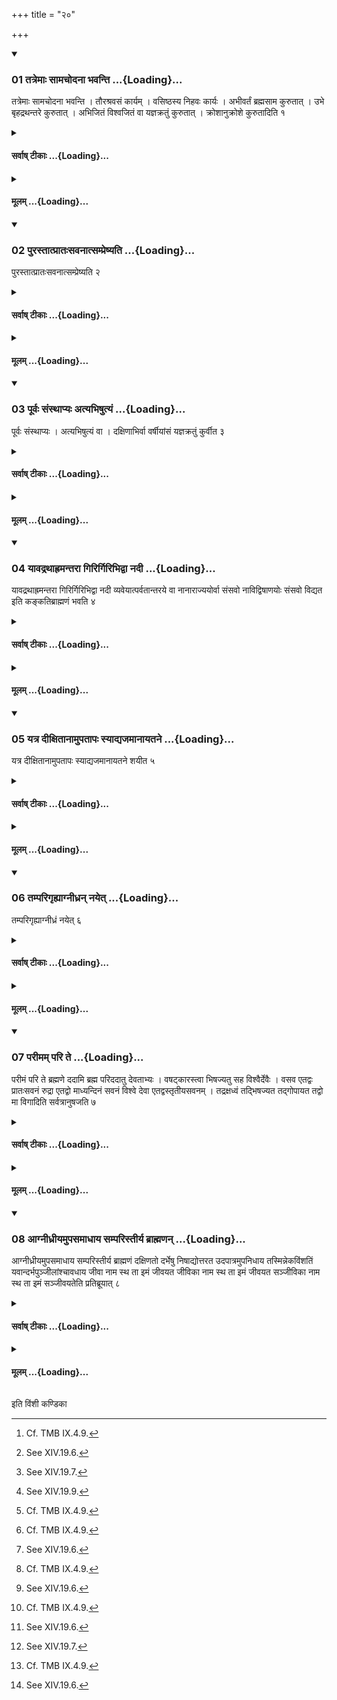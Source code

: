 +++
title = "२०"

+++

<div class="js_include" includetitle="true" newlevelforh1="3" unfilled url="/vedAH_yajuH/taittirIyam/sUtram/ApastambaH/shrautam/vishvAsa-prastutiH/14/20/01_tatremAH_sAmachodanA_bhavanti.md">
<details open><summary><h3>01 तत्रेमाः सामचोदना भवन्ति ...{Loading}...</h3></summary>

तत्रेमाः सामचोदना भवन्ति । तौरश्रवसं कार्यम् । वसिष्ठस्य निहवः कार्यः । अभीवर्तं ब्रह्मसाम कुरुतात् । उभे बृहद्रथन्तरे कुरुतात् । अभिजितं विश्वजितं वा यज्ञक्रतुं कुरुतात् । क्रोशानुक्रोशे कुरुतादिति १
</details>
</div>
<div class="js_include collapsed" newlevelforh1="4" title="सर्वाष् टीकाः" unfilled url="/vedAH_yajuH/taittirIyam/sUtram/ApastambaH/shrautam/sarvASh_TIkAH/14/20/01_tatremAH_sAmachodanA_bhavanti.md">
<details><summary><h4>सर्वाष् टीकाः ...{Loading}...</h4></summary>
<details><summary>थिते</summary>

1. There are these prescriptions in conneciton with the Sāmans (which are to be used in this Sacrifice). The Tauraśravasa[^1] should be used. The (Saman named) Vasiṣṭhasya Nihava should be used. Before the Morning pressing the Adhvaryu orders, “Use the Abhīvarta-sāman as the Brahma-sāman (i.e. the Saman corresponding the Brāhmaṇācchamsin's recitation).[^2] Use both the Br̥hat and Rathantara.[^3] Make sacrifice either Abhijit or Viśvajit.[^4] Use both the Krośa and Anukrośa ( sāmans)."   

[^1]: Cf. TMB IX.4.9.  

[^2]: See XIV.19.6.  

[^3]: See XIV.19.7.  

[^4]: See XIV.19.9.   
</details>
</details>
</div>
<div class="js_include collapsed" newlevelforh1="4" title="मूलम्" unfilled url="/vedAH_yajuH/taittirIyam/sUtram/ApastambaH/shrautam/mUlam/14/20/01_tatremAH_sAmachodanA_bhavanti.md">
<details><summary><h4>मूलम् ...{Loading}...</h4></summary>

तत्रेमाः सामचोदना भवन्ति । तौरश्रवसं कार्यम् । वसिष्ठस्य निहवः कार्यः । अभीवर्तं ब्रह्मसाम कुरुतात् । उभे बृहद्रथन्तरे कुरुतात् । अभिजितं विश्वजितं वा यज्ञक्रतुं कुरुतात् । क्रोशानुक्रोशे कुरुतादिति १
</details>
</div>
<div class="js_include" includetitle="true" newlevelforh1="3" unfilled url="/vedAH_yajuH/taittirIyam/sUtram/ApastambaH/shrautam/vishvAsa-prastutiH/14/20/02_purastAtprAtaHsavanAtsampreShyati.md">
<details open><summary><h3>02 पुरस्तात्प्रातःसवनात्सम्प्रेष्यति ...{Loading}...</h3></summary>

पुरस्तात्प्रातःसवनात्सम्प्रेष्यति २
</details>
</div>
<div class="js_include collapsed" newlevelforh1="4" title="सर्वाष् टीकाः" unfilled url="/vedAH_yajuH/taittirIyam/sUtram/ApastambaH/shrautam/sarvASh_TIkAH/14/20/02_purastAtprAtaHsavanAtsampreShyati.md">
<details><summary><h4>सर्वाष् टीकाः ...{Loading}...</h4></summary>
<details><summary>थिते</summary>

पुरस्तात्प्रातःसवनात्सम्प्रेष्यति २
</details>
</details>
</div>
<div class="js_include collapsed" newlevelforh1="4" title="मूलम्" unfilled url="/vedAH_yajuH/taittirIyam/sUtram/ApastambaH/shrautam/mUlam/14/20/02_purastAtprAtaHsavanAtsampreShyati.md">
<details><summary><h4>मूलम् ...{Loading}...</h4></summary>

पुरस्तात्प्रातःसवनात्सम्प्रेष्यति २
</details>
</div>
<div class="js_include" includetitle="true" newlevelforh1="3" unfilled url="/vedAH_yajuH/taittirIyam/sUtram/ApastambaH/shrautam/vishvAsa-prastutiH/14/20/03_pUrvaH_saMsthApyaH_atyabhiShutyaM.md">
<details open><summary><h3>03 पूर्वः संस्थाप्यः अत्यभिषुत्यं ...{Loading}...</h3></summary>

पूर्वः संस्थाप्यः । अत्यभिषुत्यं वा । दक्षिणाभिर्वा वर्षीयांसं यज्ञक्रतुं कुर्वीत ३
</details>
</div>
<div class="js_include collapsed" newlevelforh1="4" title="सर्वाष् टीकाः" unfilled url="/vedAH_yajuH/taittirIyam/sUtram/ApastambaH/shrautam/sarvASh_TIkAH/14/20/03_pUrvaH_saMsthApyaH_atyabhiShutyaM.md">
<details><summary><h4>सर्वाष् टीकाः ...{Loading}...</h4></summary>
<details><summary>थिते</summary>

3. The sacrifice should be established completely i.e. concluded before (the other sacrifice is concluded)[^1]; or one may press the Soma additionally. Or one may make the sacrifice bigger on account of the sacrificial gifts (Dakṣiṇās).  

[^1]: Cp. ŚaṅkhāŚS XII.5.2.  
</details>
</details>
</div>
<div class="js_include collapsed" newlevelforh1="4" title="मूलम्" unfilled url="/vedAH_yajuH/taittirIyam/sUtram/ApastambaH/shrautam/mUlam/14/20/03_pUrvaH_saMsthApyaH_atyabhiShutyaM.md">
<details><summary><h4>मूलम् ...{Loading}...</h4></summary>

पूर्वः संस्थाप्यः । अत्यभिषुत्यं वा । दक्षिणाभिर्वा वर्षीयांसं यज्ञक्रतुं कुर्वीत ३
</details>
</div>
<div class="js_include" includetitle="true" newlevelforh1="3" unfilled url="/vedAH_yajuH/taittirIyam/sUtram/ApastambaH/shrautam/vishvAsa-prastutiH/14/20/04_yAvadrathAhramantarA_girirgiribhidvA_nadI.md">
<details open><summary><h3>04 यावद्रथाह्रमन्तरा गिरिर्गिरिभिद्वा नदी ...{Loading}...</h3></summary>

यावद्रथाह्रमन्तरा गिरिर्गिरिभिद्वा नदी व्यवेयात्पर्वतान्तरये वा नानाराज्ययोर्वा संसवो नाविद्विषाणयोः संसवो विद्यत इति कङ्कतिब्राह्मणं भवति ४
</details>
</div>
<div class="js_include collapsed" newlevelforh1="4" title="सर्वाष् टीकाः" unfilled url="/vedAH_yajuH/taittirIyam/sUtram/ApastambaH/shrautam/sarvASh_TIkAH/14/20/04_yAvadrathAhramantarA_girirgiribhidvA_nadI.md">
<details><summary><h4>सर्वाष् टीकाः ...{Loading}...</h4></summary>
<details><summary>थिते</summary>

4. When the distance between (the places of two simultaneously performed sacrifices is as much as a days journey of a chariot, or when (in between them) a mountain or a river which breaks a mountain may separate (the two sacrifices) or when there is a distance of mountain (in between), or when (the two sacrifices are being performed) in two different states, there is no (defect of) simultaneous Soma sacrifice. When the two sacrifices of two mutually not hating sacrificers are being performed, then there is no (defect of) simulataneous Soma-sacrifices[^1] -So is (said in) the Kaṅkati Brāhmaṇa.[^2]   


[^1]: Cp. KātyāŚS XXV.14.23-26; ŚaṅkhāŚS XIII.5.1; ĀśvaŚS VI.6.11.  

[^2]: Cp. JB I.360. 
</details>
</details>
</div>
<div class="js_include collapsed" newlevelforh1="4" title="मूलम्" unfilled url="/vedAH_yajuH/taittirIyam/sUtram/ApastambaH/shrautam/mUlam/14/20/04_yAvadrathAhramantarA_girirgiribhidvA_nadI.md">
<details><summary><h4>मूलम् ...{Loading}...</h4></summary>

यावद्रथाह्रमन्तरा गिरिर्गिरिभिद्वा नदी व्यवेयात्पर्वतान्तरये वा नानाराज्ययोर्वा संसवो नाविद्विषाणयोः संसवो विद्यत इति कङ्कतिब्राह्मणं भवति ४
</details>
</div>
<div class="js_include" includetitle="true" newlevelforh1="3" unfilled url="/vedAH_yajuH/taittirIyam/sUtram/ApastambaH/shrautam/vishvAsa-prastutiH/14/20/05_yatra_dIxitAnAmupatApaH_syAdyajamAnAyatane.md">
<details open><summary><h3>05 यत्र दीक्षितानामुपतापः स्याद्यजमानायतने ...{Loading}...</h3></summary>

यत्र दीक्षितानामुपतापः स्याद्यजमानायतने शयीत ५
</details>
</div>
<div class="js_include collapsed" newlevelforh1="4" title="सर्वाष् टीकाः" unfilled url="/vedAH_yajuH/taittirIyam/sUtram/ApastambaH/shrautam/sarvASh_TIkAH/14/20/05_yatra_dIxitAnAmupatApaH_syAdyajamAnAyatane.md">
<details><summary><h4>सर्वाष् टीकाः ...{Loading}...</h4></summary>
<details><summary>थिते</summary>

5. When one of the consecrated (priests in a sacrificial session) gets fever,[^1] he should sleep in the place of the sacrificer.[^2]   

[^1]: For XIV.20.5-XIV.21.7 cf. MS IV.8.7; Mass III.8.3; KātyāŚS XXV.13.20-27; see ĀśvaŚS VI.9.1-4.  

[^2]: To the south of the Āhavanīya. 

</details>
</details>
</div>
<div class="js_include collapsed" newlevelforh1="4" title="मूलम्" unfilled url="/vedAH_yajuH/taittirIyam/sUtram/ApastambaH/shrautam/mUlam/14/20/05_yatra_dIxitAnAmupatApaH_syAdyajamAnAyatane.md">
<details><summary><h4>मूलम् ...{Loading}...</h4></summary>

यत्र दीक्षितानामुपतापः स्याद्यजमानायतने शयीत ५
</details>
</div>
<div class="js_include" includetitle="true" newlevelforh1="3" unfilled url="/vedAH_yajuH/taittirIyam/sUtram/ApastambaH/shrautam/vishvAsa-prastutiH/14/20/06_tamparigRhyAgnIdhran_nayet.md">
<details open><summary><h3>06 तम्परिगृह्याग्नीध्रन् नयेत् ...{Loading}...</h3></summary>

तम्परिगृह्याग्नीध्रं नयेत् ६
</details>
</div>
<div class="js_include collapsed" newlevelforh1="4" title="सर्वाष् टीकाः" unfilled url="/vedAH_yajuH/taittirIyam/sUtram/ApastambaH/shrautam/sarvASh_TIkAH/14/20/06_tamparigRhyAgnIdhran_nayet.md">
<details><summary><h4>सर्वाष् टीकाः ...{Loading}...</h4></summary>
<details><summary>थिते</summary>

6. Having held him, (the Adhvaryu) should take him towards the Āgnīdhra (shed),[^1]  

[^1]: Cf. ŚB III.6.1.29.  
</details>
</details>
</div>
<div class="js_include collapsed" newlevelforh1="4" title="मूलम्" unfilled url="/vedAH_yajuH/taittirIyam/sUtram/ApastambaH/shrautam/mUlam/14/20/06_tamparigRhyAgnIdhran_nayet.md">
<details><summary><h4>मूलम् ...{Loading}...</h4></summary>

तम्परिगृह्याग्नीध्रं नयेत् ६
</details>
</div>
<div class="js_include" includetitle="true" newlevelforh1="3" unfilled url="/vedAH_yajuH/taittirIyam/sUtram/ApastambaH/shrautam/vishvAsa-prastutiH/14/20/07_parImam_pari_te.md">
<details open><summary><h3>07 परीमम् परि ते ...{Loading}...</h3></summary>

परीमं परि ते ब्रह्मणे ददामि ब्रह्म परिददातु देवताभ्यः । वषट्कारस्त्वा भिषज्यतु सह विश्वैर्देवैः । वसव एतद्वः प्रातःसवनं रुद्रा एतद्वो माध्यन्दिनं सवनं विश्वे देवा एतद्वस्तृतीयसवनम् । तद्रक्षध्वं तद्भिषज्यत तद्गोपायत तद्वो मा विगादिति सर्वत्रानुषजति ७
</details>
</div>
<div class="js_include collapsed" newlevelforh1="4" title="सर्वाष् टीकाः" unfilled url="/vedAH_yajuH/taittirIyam/sUtram/ApastambaH/shrautam/sarvASh_TIkAH/14/20/07_parImam_pari_te.md">
<details><summary><h4>सर्वाष् टीकाः ...{Loading}...</h4></summary>
<details><summary>थिते</summary>

7. with parīm te brahmaṇe dadāmi...[^2] to each of the latter parts of the formulae, he adds tadrakṣadhvam...[^3]   


[^2]: These formulae occur only here.  

[^3]: This formula occurs also in KātyāŚS with some variants. The older source is not known.  
</details>
</details>
</div>
<div class="js_include collapsed" newlevelforh1="4" title="मूलम्" unfilled url="/vedAH_yajuH/taittirIyam/sUtram/ApastambaH/shrautam/mUlam/14/20/07_parImam_pari_te.md">
<details><summary><h4>मूलम् ...{Loading}...</h4></summary>

परीमं परि ते ब्रह्मणे ददामि ब्रह्म परिददातु देवताभ्यः । वषट्कारस्त्वा भिषज्यतु सह विश्वैर्देवैः । वसव एतद्वः प्रातःसवनं रुद्रा एतद्वो माध्यन्दिनं सवनं विश्वे देवा एतद्वस्तृतीयसवनम् । तद्रक्षध्वं तद्भिषज्यत तद्गोपायत तद्वो मा विगादिति सर्वत्रानुषजति ७
</details>
</div>
<div class="js_include" includetitle="true" newlevelforh1="3" unfilled url="/vedAH_yajuH/taittirIyam/sUtram/ApastambaH/shrautam/vishvAsa-prastutiH/14/20/08_AgnIdhrIyamupasamAdhAya_samparistIrya_brAhmaNan.md">
<details open><summary><h3>08 आग्नीध्रीयमुपसमाधाय सम्परिस्तीर्य ब्राह्मणन् ...{Loading}...</h3></summary>

आग्नीध्रीयमुपसमाधाय सम्परिस्तीर्य ब्राह्मणं दक्षिणतो दर्भेषु निषाद्योत्तरत उदपात्रमुपनिधाय तस्मिन्नेकविंशतिं यवान्दर्भपुञ्जीलांश्चावधाय जीवा नाम स्थ ता इमं जीवयत जीविका नाम स्थ ता इमं जीवयत सञ्जीविका नाम स्थ ता इमं सञ्जीवयतेति प्रतिब्रूयात् ८
</details>
</div>
<div class="js_include collapsed" newlevelforh1="4" title="सर्वाष् टीकाः" unfilled url="/vedAH_yajuH/taittirIyam/sUtram/ApastambaH/shrautam/sarvASh_TIkAH/14/20/08_AgnIdhrIyamupasamAdhAya_samparistIrya_brAhmaNan.md">
<details><summary><h4>सर्वाष् टीकाः ...{Loading}...</h4></summary>
<details><summary>थिते</summary>

8. Having added fuel to the Āgnīdhriya-fire, having scattered grass around (it),[^1] having caused a Brāhmaṇa to sit down upon Darbha-grass, having kept down a pot of water towards the north, having put twentyone barley-grains, and bunches of grass, he should utter, "jīvā nāma stha...."[^2]   

[^1]: Cf. TS VI.4.9.2-3.  

[^2]: For the formula as well the ritual prescribed here, cf. MS IV.8.7; cp. KS XXVII.4.  
</details>
</details>
</div>
<div class="js_include collapsed" newlevelforh1="4" title="मूलम्" unfilled url="/vedAH_yajuH/taittirIyam/sUtram/ApastambaH/shrautam/mUlam/14/20/08_AgnIdhrIyamupasamAdhAya_samparistIrya_brAhmaNan.md">
<details><summary><h4>मूलम् ...{Loading}...</h4></summary>

आग्नीध्रीयमुपसमाधाय सम्परिस्तीर्य ब्राह्मणं दक्षिणतो दर्भेषु निषाद्योत्तरत उदपात्रमुपनिधाय तस्मिन्नेकविंशतिं यवान्दर्भपुञ्जीलांश्चावधाय जीवा नाम स्थ ता इमं जीवयत जीविका नाम स्थ ता इमं जीवयत सञ्जीविका नाम स्थ ता इमं सञ्जीवयतेति प्रतिब्रूयात् ८
</details>
</div>





  
इति विंशी कण्डिका 
